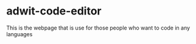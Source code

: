 # adwit-code-editor
This is the webpage that is use for those people who want to code in any languages
